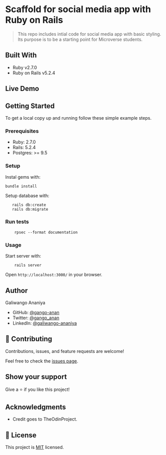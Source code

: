 # Scaffold for social media app with Ruby on Rails

> This repo includes intial code for social media app with basic styling. Its purpose is to be a starting point for Microverse students.

## Built With

- Ruby v2.7.0
- Ruby on Rails v5.2.4

## Live Demo




## Getting Started

To get a local copy up and running follow these simple example steps.

### Prerequisites

- Ruby: 2.7.0
- Rails: 5.2.4
- Postgres: >= 9.5

### Setup

Instal gems with:

```
bundle install
```

Setup database with:

```
   rails db:create
   rails db:migrate
```

### Run tests

```
    rpsec --format documentation
```

### Usage

Start server with:

```
    rails server
```

Open `http://localhost:3000/` in your browser.


## Author

Galiwango Ananiya

- GitHub: [@gango-anan](https://github.com/gango-anan) 
- Twitter: [@gango_anan](https://twitter.com/gango_anan) 
- LinkedIn: [@galiwango-ananiya](https://www.linkedin.com/in/galiwango-ananiya-0800821b4/) 

## 🤝 Contributing

Contributions, issues, and feature requests are welcome!

Feel free to check the [issues page](https://github.com/gango-anan/ror-social-scaffold/issues).

## Show your support

Give a ⭐️ if you like this project!

## Acknowledgments

- Credit goes to TheOdinProject.


## 📝 License

This project is [MIT](https://github.com/gango-anan/ror-social-scaffold/blob/development/LICENSE) licensed.

